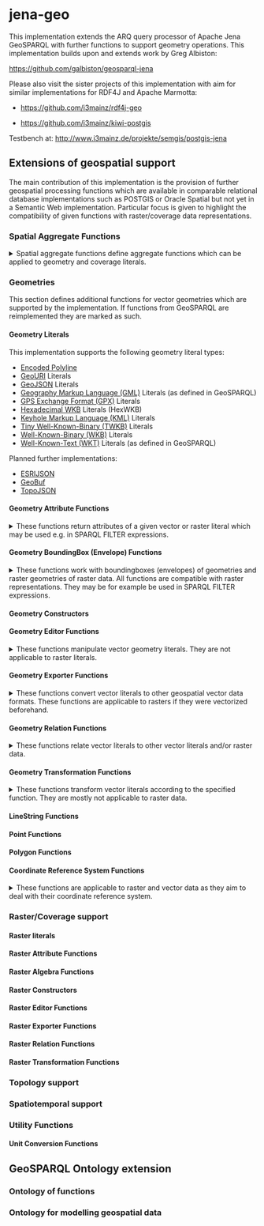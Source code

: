 # jena-geo

This implementation extends the ARQ query processor of Apache Jena GeoSPARQL with further functions to support geometry operations.
This implementation builds upon and extends work by Greg Albiston:

https://github.com/galbiston/geosparql-jena

Please also visit the sister projects of this implementation with aim for similar implementations for RDF4J and Apache Marmotta:

- https://github.com/i3mainz/rdf4j-geo

- https://github.com/i3mainz/kiwi-postgis

Testbench at: http://www.i3mainz.de/projekte/semgis/postgis-jena

## Extensions of geospatial support

The main contribution of this implementation is the provision of further geospatial processing functions which are available in comparable relational database implementations such as POSTGIS or Oracle Spatial but not yet in a Semantic Web implementation.
Particular focus is given to highlight the compatibility of given functions with raster/coverage data representations.

### Spatial Aggregate Functions

<details>
  <summary>Spatial aggregate functions define aggregate functions which can be applied to geometry and coverage literals.</summary>


| Function  | Return Value  | Description | Type | In GeoSPARQL?  | Supports raster? | Stable?  |
|---|---|---|---|---|---|---|
| [geo2:ST_AVGX](http://www.opengis.net/ont/geosparqlplus#st_avgx)  | [xsd:double](http://www.w3.org/2001/XMLSchema#double) | Calculates the aggregate of all given X coordinate values | Aggregate | No | Todo  | Yes  | 
| [geo2:ST_AVGXDistinct](http://www.opengis.net/ont/geosparqlplus#st_avgxdistinct)  | [xsd:double](http://www.w3.org/2001/XMLSchema#double) | Calculates the aggregate of all given distinct X coordinate values | Aggregate | No  | Todo  | Yes  | 
| [geo2:ST_AVGY](http://www.opengis.net/ont/geosparqlplus#st_avgy)  | [xsd:double](http://www.w3.org/2001/XMLSchema#double) | Calculates the aggregate of all given Y coordinate values | Aggregate | No | Todo  | Yes  |
| [geo2:ST_AVGYDistinct](http://www.opengis.net/ont/geosparqlplus#st_avgydistinct)  | [xsd:double](http://www.w3.org/2001/XMLSchema#double) | Calculates the aggregate of all given Y coordinate values | Aggregate | No | Todo  | Yes  |
| [geo2:ST_AVGZDistinct](http://www.opengis.net/ont/geosparqlplus#st_avgzdistinct)  | [xsd:double](http://www.w3.org/2001/XMLSchema#double) | Calculates the aggregate of all given Z coordinate values | Aggregate | No | Todo  | Yes  |
| [geo2:ST_BoundingBox](http://www.opengis.net/ont/geosparqlplus#st_boundingbox)  | [sf:Geometry](http://www.opengis.net/ont/sf#Geometry) | Calculates an aggergate boundingbox of all given geometries | Aggregate | No | Todo  | Yes  |
| [geo2:ST_BoundingBoxDistinct](http://www.opengis.net/ont/geosparqlplus#st_boundingboxdistinct)  | [sf:Geometry](http://www.opengis.net/ont/sf#Geometry) | Calculates an aggregate boundingbox of all given distinct geometries | Aggregate | No | Todo  | No  |
| [geo2:ST_MaxX](http://www.opengis.net/ont/geosparqlplus#st_maxx)  | [xsd:double](http://www.w3.org/2001/XMLSchema#double) | Calculates the maximum X coordinate of all given geometries | Aggregate | No | Todo  | Yes  |
| [geo2:ST_MaxY](http://www.opengis.net/ont/geosparqlplus#st_maxy)  | [xsd:double](http://www.w3.org/2001/XMLSchema#double) | Calculates the maximum Y coordinate of all given geometries | Aggregate | No | Todo  | Yes |
| [geo2:ST_MaxZ](http://www.opengis.net/ont/geosparqlplus#st_maxz)  | [xsd:double](http://www.w3.org/2001/XMLSchema#double) | Calculates the maximum Z coordinate of all given geometries | Aggregate | No | Todo  | Yes |
| [geo2:ST_MinX](http://www.opengis.net/ont/geosparqlplus#st_minx)  | [xsd:double](http://www.w3.org/2001/XMLSchema#double) | Calculates the minimum X coordinate of all given geometries | Aggregate | No | Todo  | Yes  |
| [geo2:ST_MinXDistinct](http://www.opengis.net/ont/geosparqlplus#st_minxdistinct)  | [xsd:double](http://www.w3.org/2001/XMLSchema#double) | Calculates the minimum X coordinate of all distinct given geometries | Aggregate | No | Todo  | Yes  |
| [geo2:ST_MinY](http://www.opengis.net/ont/geosparqlplus#st_miny)  | [xsd:double](http://www.w3.org/2001/XMLSchema#double) | Calculates the minimum Y coordinate of all given geometries | Aggregate | No | Todo  | No  |
| [geo2:ST_MinYDistinct](http://www.opengis.net/ont/geosparqlplus#st_minxdistinct)  | [xsd:double](http://www.w3.org/2001/XMLSchema#double) | Calculates the minimum Y coordinate of all distinct given geometries | Aggregate | No | Todo  | Yes  |
| [geo2:ST_MinZ](http://www.opengis.net/ont/geosparqlplus#st_miny)  | [xsd:double](http://www.w3.org/2001/XMLSchema#double) | Calculates the minimum Z coordinate of all given geometries | Aggregate | No | Todo  | No  |
| [geo2:ST_MinZDistinct](http://www.opengis.net/ont/geosparqlplus#st_minzdistinct)  | [xsd:double](http://www.w3.org/2001/XMLSchema#double) | Calculates the minimum Z coordinate of all distinct given geometries | Aggregate | No | Todo  | Yes |

</details>

### Geometries

This section defines additional functions for vector geometries which are supported by the implementation.
If functions from GeoSPARQL are reimplemented they are marked as such.

#### Geometry Literals

This implementation supports the following geometry literal types:

- [Encoded Polyline](https://developers.google.com/maps/documentation/utilities/polylinealgorithm)
- [GeoURI](https://tools.ietf.org/html/rfc5870) Literals
- [GeoJSON](https://tools.ietf.org/html/rfc7946) Literals
- [Geography Markup Language (GML)](https://www.ogc.org/standards/gml) Literals (as defined in GeoSPARQL)
- [GPS Exchange Format (GPX)](https://www.topografix.com/gpx.asp) Literals
- [Hexadecimal WKB](https://en.wikipedia.org/wiki/Well-known_text_representation_of_geometry) Literals (HexWKB)
- [Keyhole Markup Language (KML)](https://www.ogc.org/standards/kml) Literals
- [Tiny Well-Known-Binary (TWKB)](https://github.com/TWKB/Specification/blob/master/twkb.md) Literals
- [Well-Known-Binary (WKB)](https://en.wikipedia.org/wiki/Well-known_text_representation_of_geometry) Literals
- [Well-Known-Text (WKT)](https://en.wikipedia.org/wiki/Well-known_text_representation_of_geometry) Literals (as defined in GeoSPARQL)

Planned further implementations:

- [ESRIJSON](https://doc.arcgis.com/en/iot/ingest/esrijson.htm)
- [GeoBuf](https://github.com/mapbox/geobuf)
- [TopoJSON](https://github.com/topojson/topojson)

#### Geometry Attribute Functions

<details>
  <summary>These functions return attributes of a given vector or raster literal which may be used e.g. in SPARQL FILTER expressions.</summary>

| Function  | Return Value  | Description |  Type | In GeoSPARQL?  | Supports raster? | Stable?  |
|---|---|---|---|---|---|---|
| [geo2:ST_Area](http://www.opengis.net/ont/geosparqlplus#st_area) (sf:Geometry geom) | [xsd:double](http://www.w3.org/2001/XMLSchema#double) | Calculates the area of the geometry | Attribute  | No  | Yes  | Yes  | 
| [geo2:ST_Area3D](http://www.opengis.net/ont/geosparqlplus#st_area3d) (sf:Geometry geom) | [xsd:double](http://www.w3.org/2001/XMLSchema#double) | Calculates the area of a 3d geometry | Attribute  | No  | Todo  | No  | 
| [geo2:ST_Boundary](http://www.opengis.net/ont/geosparqlplus#boundary) (sf:Geometry geom) | [sf:LineString](http://www.opengis.net/ont/sf#LineString) | Calculates the boundary of a geometry | Attribute  | Yes  | Yes  | Yes  | 
| [geo2:ST_BoundingDiagonal](http://www.opengis.net/ont/geosparqlplus#boundingDiagonal) (sf:Geometry geom) | [sf:LineString](http://www.opengis.net/ont/sf#LineString) | Calculates the bounding diagonal of a geometry | Attribute  | No  | Todo  | Yes  | 
| [geo2:ST_Centroid](http://www.opengis.net/ont/geosparqlplus#centroid) (sf:Geometry geom) | [sf:Point](http://www.opengis.net/ont/sf#Point) | Calculates the centroid of a geometry | Attribute  | No  | Todo  | Yes  |
| [geo2:ST_CompactnessRatio](http://www.opengis.net/ont/geosparqlplus#compactnessRatio) (sf:Geometry geom) | [xsd:double](http://www.w3.org/2001/XMLSchema#double) | Calculates the compactness ratio of a geometry | Attribute  | No  | N/A  | Yes  |
| [geo2:ST_ConcaveHull](http://www.opengis.net/ont/geosparqlplus#concaveHull) (sf:Geometry geom) |  [sf:Geometry](http://www.opengis.net/ont/sf#Geometry) | Calculates the concave hull of a geometry | Attribute  | No  | Todo  | Yes  |
| [geo2:ST_ConvexHull](http://www.opengis.net/ont/geosparqlplus#convexHull) (sf:Geometry geom)  |  [sf:Geometry](http://www.opengis.net/ont/sf#Geometry) | Calculates the convex hull of a geometry | Attribute  | No  | Todo  | Yes  |
| [geo2:ST_Dimension](http://www.opengis.net/ont/geosparqlplus#dimension) (sf:Geometry geom) |  [xsd:double](http://www.w3.org/2001/XMLSchema#double) | Calculates the dimension of the given geometry | Attribute  | No  | Todo  | Yes  |
| [geo2:ST_GeometryN](http://www.opengis.net/ont/geosparqlplus#geometryN) (sf:Geometry geom) |  [sf:Geometry](http://www.opengis.net/ont/sf#Geometry) | Returns the nth geometry of a Geometry Collection | Attribute  | No  | N/A  | Yes  |
| [geo2:ST_GeometryType](http://www.opengis.net/ont/geosparqlplus#geometryType) (sf:Geometry geom) |  [xsd:string](http://www.w3.org/2001/XMLSchema#string) | Returns the type of a the given Geometry | Attribute  | No  | Todo  | Yes  |
| [geo2:ST_HasHorizontalCRS](http://www.opengis.net/ont/geosparqlplus#hasHorizontalCRS) (sf:Geometry geom) |  [xsd:boolean](http://www.w3.org/2001/XMLSchema#boolean) | Indicates whether the CRS of the given geometry is horizontal | Attribute  | No  | Todo  | Yes  |
| [geo2:ST_HasRepeatedPoints](http://www.opengis.net/ont/geosparqlplus#hasRepeatedPoints) (sf:Geometry geom) |  [xsd:boolean](http://www.w3.org/2001/XMLSchema#boolean) | Indicates whether geometry has repeated coordinates | Attribute  | No  | No  | Yes  |
| [geo2:ST_InteriorPoint](http://www.opengis.net/ont/geosparqlplus#interiorPoint) (sf:Geometry geom) |   [sf:Point](http://www.opengis.net/ont/sf#Point) | Returns a point guaranteed to be covered by the geometry | Attribute  | No  | Todo  | Yes  |
| [geo2:ST_Is3D](http://www.opengis.net/ont/geosparqlplus#is3D) (sf:Geometry geom) |  [xsd:boolean](http://www.w3.org/2001/XMLSchema#boolean) | Indicates whether the given geometry is a 3D geometry | Attribute  | No  | Todo  | Yes  |
| [geo2:ST_IsCollection](http://www.opengis.net/ont/geosparqlplus#isCollection) (sf:Geometry geom) |  [xsd:boolean](http://www.w3.org/2001/XMLSchema#boolean) | Indicates whether the given geometry is a GeometryCollection | Attribute  | No  | N/A  | Yes  |
| [geo2:ST_IsInCRSAreaOfValidity](http://www.opengis.net/ont/geosparqlplus#isInCRSAreaOfValidity) (sf:Geometry geom) |  [xsd:boolean](http://www.w3.org/2001/XMLSchema#boolean) | Indicates whether the point is in a valid area defined by its CRS | Attribute | No  | N/A  | Yes  |
| [geo2:ST_IsMeasured](http://www.opengis.net/ont/geosparqlplus#isMeasured) (sf:Geometry geom) |  [xsd:boolean](http://www.w3.org/2001/XMLSchema#boolean) | Indicates whether the geometry contains a measurement coordinate | Attribute | No  | N/A  | Yes  |
| [geo2:ST_IsPlanar](http://www.opengis.net/ont/geosparqlplus#isPlanar) (sf:Geometry geom) |  [xsd:boolean](http://www.w3.org/2001/XMLSchema#boolean) | Indicates whether the geometry is 2D | Attribute | No  | N/A  | Yes  |
| [geo2:ST_IsRectangle](http://www.opengis.net/ont/geosparqlplus#isRectangle) (sf:Geometry geom) |  [xsd:boolean](http://www.w3.org/2001/XMLSchema#boolean) | Indicates whether the geometry is a rectangle | Attribute | No  | N/A  | Yes  |
| [geo2:ST_IsSolid](http://www.opengis.net/ont/geosparqlplus#isSolid) (sf:Geometry geom) |  [xsd:boolean](http://www.w3.org/2001/XMLSchema#boolean) | Indicates whether the geometry is 3D (see also geo2:ST_Is3D) | Attribute | No  | N/A  | Yes  |
| [geo2:ST_IsSquare](http://www.opengis.net/ont/geosparqlplus#isSquare) (sf:Geometry geom) |  [xsd:boolean](http://www.w3.org/2001/XMLSchema#boolean) | Indicates whether the geometry is a square | Attribute | No  | N/A  | Yes  |
| [geo2:ST_IsValidDetail](http://www.opengis.net/ont/geosparqlplus#isValidDetail) (sf:Geometry geom) |  [xsd:string](http://www.w3.org/2001/XMLSchema#string) | Indicates whether the geometry is valid and the invlid part of the geometry as a String on error | Attribute | No  | N/A  | Yes  |
| [geo2:ST_IsValidReason](http://www.opengis.net/ont/geosparqlplus#isValidReason) (sf:Geometry geom) |  [xsd:string](http://www.w3.org/2001/XMLSchema#string) | Indicates whether the geometry is valid, returns a reason for this assessment | Attribute | No  | N/A  | Yes  |
| [geo2:ST_Length](http://www.opengis.net/ont/geosparqlplus#Length) (sf:Geometry geom) |  [xsd:double](http://www.w3.org/2001/XMLSchema#double) | Indicates whether the length of the geometry | Attribute | No  | Todo  | Yes  |
| [geo2:ST_Length3D](http://www.opengis.net/ont/geosparqlplus#Length3D) (sf:Geometry geom) |  [xsd:double](http://www.w3.org/2001/XMLSchema#double) | Indicates whether the 3d length of the geometry | Attribute | No  | Todo  | Yes  |
| [geo2:ST_MinimumBoundingCircle](http://www.opengis.net/ont/geosparqlplus#MinimumBoundingCircle) (sf:Geometry geom) |  [sf:Geometry](http://www.opengis.net/ont/sf#Geometry) | Returns the miminum bounding circle of the given geometry | Attribute | No  | Todo  | Yes  |
| [geo2:ST_MinimumBoundingCircleCenter](http://www.opengis.net/ont/geosparqlplus#MinimumBoundingCircleCenter) (sf:Geometry geom) |  [sf:Point](http://www.opengis.net/ont/sf#Point) | Returns the center point of the miminum bounding circle of the given geometry | Attribute | No  | Todo  | Yes  |
| [geo2:ST_MinimumBoundingCircleRadius](http://www.opengis.net/ont/geosparqlplus#MinimumBoundingCircleCenter) (sf:Geometry geom) |  [xsd:double](http://www.w3.org/2001/XMLSchema#double) | Returns the radius of the miminum bounding circle of the given geometry | Attribute | No  | Todo  | Yes  |
| [geo2:ST_MinimumClearance](http://www.opengis.net/ont/geosparqlplus#MinimumClearance) (sf:Geometry geom) |  [xsd:double](http://www.w3.org/2001/XMLSchema#double) | Returns the miminum clearance of the given geometry | Attribute | No  | Todo  | Yes  |
| [geo2:ST_MinimumClearanceLine](http://www.opengis.net/ont/geosparqlplus#MinimumClearanceLine) (sf:Geometry geom) |  [sf:LineString](http://www.opengis.net/ont/sf#LineString) | Returns the miminum clearance line of the given geometry | Attribute | No  | Todo  | Yes  |
| [geo2:ST_MinimumDiameter](http://www.opengis.net/ont/geosparqlplus#MinimumDiameter) (sf:Geometry geom) |  [xsd:double](http://www.w3.org/2001/XMLSchema#double) | Returns the miminum diameter of the given geometry | Attribute | No  | Todo  | Yes  |
| [geo2:ST_MinimumDiameterLine](http://www.opengis.net/ont/geosparqlplus#MinimumDiameterLine) (sf:Geometry geom) | [sf:LineString](http://www.opengis.net/ont/sf#LineString) | Returns the miminum diameter line of the given geometry | Attribute | No  | Todo  | Yes  |
| [geo2:ST_MinimumRectangle](http://www.opengis.net/ont/geosparqlplus#MinimumRectangle) (sf:Geometry geom) | [sf:Geometry](http://www.opengis.net/ont/sf#Geometry) | Returns the miminum rectangle around the given geometry | Attribute | No  | Todo  | Yes  |
| [geo2:ST_NDims](http://www.opengis.net/ont/geosparqlplus#NDims) (sf:Geometry geom) | [xsd:integer](http://www.w3.org/2001/XMLSchema#integer) | Returns the number of dimensions for a given geometry | Attribute | No  | N/A  | Yes  |
| [geo2:ST_NumDistinctGeometries](http://www.opengis.net/ont/geosparqlplus#NumDistinctGeometries) (sf:Geometry geom) | [xsd:integer](http://www.w3.org/2001/XMLSchema#integer) | Returns the number of distinct geometries of the given geometry literal | Attribute | No  | N/A  | Yes  |
| [geo2:ST_NumDistinctPoints](http://www.opengis.net/ont/geosparqlplus#NumDistinctPoints) (sf:Geometry geom) | [xsd:integer](http://www.w3.org/2001/XMLSchema#integer) | Returns the number of distinct points of the given geometry literal | Attribute | No  | N/A | Yes  |
| [geo2:ST_NumGeometries](http://www.opengis.net/ont/geosparqlplus#NumGeometries) (sf:Geometry geom) | [xsd:integer](http://www.w3.org/2001/XMLSchema#integer) | Returns the number of geometries of the given geometry literal | Attribute | No  | N/A | Yes  |
| [geo2:ST_NumPatches](http://www.opengis.net/ont/geosparqlplus#NumPatches) (sf:Geometry geom) | [xsd:integer](http://www.w3.org/2001/XMLSchema#integer) | Returns the number of patches of the given geometry literal | Attribute | No  | N/A | No  |
| [geo2:ST_NumPoints](http://www.opengis.net/ont/geosparqlplus#NumPoints) (sf:Geometry geom) | [xsd:integer](http://www.w3.org/2001/XMLSchema#integer) | Returns the number of points of the given geometry literal | Attribute | No  | N/A | Yes  |
| [geo2:ST_PatchN](http://www.opengis.net/ont/geosparqlplus#PatchN) (sf:Geometry geom) | [xsd:integer](http://www.w3.org/2001/XMLSchema#integer) | Returns the nth patch of the given geometry literal | Attribute | No  | N/A | No |
| [geo2:ST_Perimeter](http://www.opengis.net/ont/geosparqlplus#Perimeter) (sf:Geometry geom) | [xsd:integer](http://www.w3.org/2001/XMLSchema#integer) | Returns the perimeter of the given geometry literal | Attribute | No  | Todo | Yes |
| [geo2:ST_Perimeter3D](http://www.opengis.net/ont/geosparqlplus#Perimeter3D) (sf:Geometry geom) | [xsd:integer](http://www.w3.org/2001/XMLSchema#integer) | Returns the 3d perimeter of the given geometry literal | Attribute | No  | Todo | No |
| [geo2:ST_PointN](http://www.opengis.net/ont/geosparqlplus#PointN) (sf:Geometry geom) | [xsd:integer](http://www.w3.org/2001/XMLSchema#integer) | Returns the nth point of the given geometry literal | Attribute | No  | N/A | No |
| [geo2:ST_PointOnSurface](http://www.opengis.net/ont/geosparqlplus#PointOnSurface) (sf:Geometry geom) | [xsd:integer](http://www.w3.org/2001/XMLSchema#integer) | Returns a point guaranteed to lie on the surface of the given geometry literal | Attribute | No  | Todo | No |
</details>

#### Geometry BoundingBox (Envelope) Functions

<details>
  <summary>These functions work with boundingboxes (envelopes) of geometries and raster geometries of raster data. All functions are compatible with raster representations. They may be for example be used in SPARQL FILTER expressions.</summary>

| Function  | Return Value  | Description |  Type | In GeoSPARQL?  | Supports raster? | Stable?  |
|---|---|---|---|---|---|---|
| [geo2:ST_BBOXAbove](http://www.opengis.net/ont/geosparqlplus#st_bboxabove) (sf:Geometry geom) | [xsd:boolean](http://www.w3.org/2001/XMLSchema#boolean) | Indicates if the boundingbox of literal one is completely above the boundingbox of literal two. | Relation  | No  | Yes  | Todo  |
| [geo2:ST_BBOXBelow](http://www.opengis.net/ont/geosparqlplus#st_bboxbelow) (sf:Geometry geom)  | [xsd:boolean](http://www.w3.org/2001/XMLSchema#boolean) | Indicates if the boundingbox of literal one is completely below the boundingbox of literal two. | Relation  | No  | Yes  | Todo  | 
| [geo2:ST_BBOXContains](http://www.opengis.net/ont/geosparqlplus#st_bboxcontains) (sf:Geometry geom) | [xsd:boolean](http://www.w3.org/2001/XMLSchema#boolean) | Indicates if the boundingbox of literal one is completely contains the boundingbox of literal two. | Relation  | No  | Yes  | Todo  | 
| [geo2:ST_BBOXEquals](http://www.opengis.net/ont/geosparqlplus#st_bboxcontains) (sf:Geometry geom) | [xsd:boolean](http://www.w3.org/2001/XMLSchema#boolean) | Indicates if the boundingbox of literal one equals the boundingbox of literal two. | Relation  | No  | Yes  | Todo  | 
| [geo2:ST_BBOXFPIntersects](http://www.opengis.net/ont/geosparqlplus#st_bboxfpintersects) (sf:Geometry geom) | [xsd:boolean](http://www.w3.org/2001/XMLSchema#boolean) | Indicates if the boundingbox of literal one intersects the boundingbox of literal two measuring with floating point precision. | Relation  | No  | Yes  | Todo  | 
| [geo2:ST_BBOXIntersects](http://www.opengis.net/ont/geosparqlplus#st_bboxintersects) (sf:Geometry geom) | [xsd:boolean](http://www.w3.org/2001/XMLSchema#boolean) | Indicates if the boundingbox of literal one intersects the boundingbox of literal two. | Relation  | No  | Yes  | Todo  | 
| [geo2:ST_BBOXIsContainedBy](http://www.opengis.net/ont/geosparqlplus#st_bboxisContainedBy) (sf:Geometry geom) | [xsd:boolean](http://www.w3.org/2001/XMLSchema#boolean) | Indicates if the boundingbox of literal one is completely contained by the boundingbox of literal two. | Relation  | No  | Yes  | Todo  | 
| [geo2:ST_BBOXLeftOf](http://www.opengis.net/ont/geosparqlplus#st_bboxLeftOf) (sf:Geometry geom) | [xsd:boolean](http://www.w3.org/2001/XMLSchema#boolean) | Indicates if the boundingbox of literal one is completely left of the boundingbox of literal two. | Relation  | No  | Yes  | Todo  | 
| [geo2:ST_BBOXOverlapsAbove](http://www.opengis.net/ont/geosparqlplus#st_bboxOverlapsAbove) (sf:Geometry geom) | [xsd:boolean](http://www.w3.org/2001/XMLSchema#boolean) | Indicates if the boundingbox of literal one is above of the boundingbox of literal two but overlaps with it. | Relation  | No  | Yes  | Todo  | 
| [geo2:ST_BBOXOverlapsBelow](http://www.opengis.net/ont/geosparqlplus#st_bboxOverlapsBelow) (sf:Geometry geom) | [xsd:boolean](http://www.w3.org/2001/XMLSchema#boolean) | Indicates if the boundingbox of literal one is below of the boundingbox of literal two but overlaps with it. | Relation  | No  | Yes  | Todo  | 
| [geo2:ST_BBOXOverlapsLeft](http://www.opengis.net/ont/geosparqlplus#st_bboxOverlapsLeft) (sf:Geometry geom) | [xsd:boolean](http://www.w3.org/2001/XMLSchema#boolean) | Indicates if the boundingbox of literal one is left of the boundingbox of literal two but overlaps with it. | Relation  | No  | Yes  | Todo  | 
| [geo2:ST_BBOXOverlapsRight](http://www.opengis.net/ont/geosparqlplus#st_bboxOverlapsRight) (sf:Geometry geom) | [xsd:boolean](http://www.w3.org/2001/XMLSchema#boolean) | Indicates if the boundingbox of literal one is right of the boundingbox of literal two but overlaps with it. | Relation  | No  | Yes  | Todo  | 
| [geo2:ST_BBOXRightOf](http://www.opengis.net/ont/geosparqlplus#st_bboxOverlapsRight) (sf:Geometry geom) | [xsd:boolean](http://www.w3.org/2001/XMLSchema#boolean) | Indicates if the boundingbox of literal one is completely right of the boundingbox of literal two. | Relation  | No  | Yes  | Todo  | 
</details>

#### Geometry Constructors

#### Geometry Editor Functions

<details>
  <summary>These functions manipulate vector geometry literals. They are not applicable to raster literals.</summary>
  
| Function  | Return Value  | Description |  Type | In GeoSPARQL?  | Supports raster? | Stable?  |
|---|---|---|---|---|---|---|
| [geo2:ST_AddGeometry](http://www.opengis.net/ont/geosparqlplus#st_addGeometry) (sf:Geometry geom,sf:Geometry toadd)  | [sf:Geometry](http://www.opengis.net/ont/sf#Geometry) | Returns a GeometryCollection with the added Geometry. | Relation  | No  | N/A  | Yes  |
| [geo2:ST_RemoveGeometry](http://www.opengis.net/ont/geosparqlplus#st_removeGeometry)  (sf:Geometry geom,xsd:integer position) | [sf:Geometry](http://www.opengis.net/ont/sf#Geometry) | Returns a GeometryCollection with a removed Geometry at a given position. | Editor  | No  | N/A | Yes  |
| [geo2:ST_RemoveRepeatedPoints](http://www.opengis.net/ont/geosparqlplus#st_removeRepeatedPoints)  (sf:Geometry geom,xsd:double tolerance) | [sf:Geometry](http://www.opengis.net/ont/sf#Geometry) | Returns a Geometry with repeated points remove according to a given tolerance. | Editor  | No  | N/A  | Yes  |
| [geo2:ST_SetGeometry](http://www.opengis.net/ont/geosparqlplus#st_setGeometry)  (sf:Geometry geom,xsd:integer position) | [sf:Geometry](http://www.opengis.net/ont/sf#Geometry) | Sets a geometry at the given position of the GeometryCollection. | Editor  | No  | N/A  | Yes  |

</details>

#### Geometry Exporter Functions

<details>
  <summary>These functions convert vector literals to other geospatial vector data formats. These functions are applicable to rasters if they were vectorized beforehand.</summary>
  
| Function  | Return Value  | Description |  Type | In GeoSPARQL?  | Supports raster? | Stable?  |
|---|---|---|---|---|---|---|
| [geo2:ST_AsBinary](http://www.opengis.net/ont/geosparqlplus#st_asBinary) (sf:Geometry geom)  | [xsd:string](http://www.w3.org/2001/XMLSchema#string) | Returns a Well-Known-Binary representation of the given geometry . | Export  | No  | N/A  | Yes  |
| [geo2:ST_AsGeoJSON](http://www.opengis.net/ont/geosparqlplus#st_asGeoJSON) (sf:Geometry geom)  | [xsd:string](http://www.w3.org/2001/XMLSchema#string) | Returns a GeoJSON representation of the given geometry . | Export  | No  | N/A  | Yes  |
| [geo2:ST_AsGeoURI](http://www.opengis.net/ont/geosparqlplus#st_asGeoURI) (sf:Geometry geom)  | [xsd:string](http://www.w3.org/2001/XMLSchema#string) | Returns a GeoURI representation of the given geometry or of its centroid if not a point . | Export  | No  | N/A  | Yes  |
| [geo2:ST_AsGML](http://www.opengis.net/ont/geosparqlplus#st_asGML) (sf:Geometry geom)  | [xsd:string](http://www.w3.org/2001/XMLSchema#string) | Returns a GML representation of the given geometry. | Export  | No  | N/A  | Yes  |
| [geo2:ST_AsGPX](http://www.opengis.net/ont/geosparqlplus#st_asGPX) (sf:Geometry geom)  | [xsd:string](http://www.w3.org/2001/XMLSchema#string) | Returns a GPX representation of the given geometry. | Export | No  | N/A  | Yes  |
| [geo2:ST_AsKML](http://www.opengis.net/ont/geosparqlplus#st_asKML) (sf:Geometry geom)  | [xsd:string](http://www.w3.org/2001/XMLSchema#string) | Returns a KML representation of the given geometry. | Export | No  | N/A  | Yes  |
| [geo2:ST_AsLatLonText](http://www.opengis.net/ont/geosparqlplus#st_asLatLonText) (sf:Geometry geom)  | [xsd:string](http://www.w3.org/2001/XMLSchema#string) | Returns a Latitude/Longitude text representation of the given geometry. | Export | No  | N/A  | Yes  |
| [geo2:ST_AsText](http://www.opengis.net/ont/geosparqlplus#st_asText) (sf:Geometry geom)  | [xsd:string](http://www.w3.org/2001/XMLSchema#string) | Returns a Well-Known-Text representation of the given geometry. | Export | No  | N/A  | Yes  |
| [geo2:ST_AsTWKB](http://www.opengis.net/ont/geosparqlplus#st_asText) (sf:Geometry geom)  | [xsd:string](http://www.w3.org/2001/XMLSchema#string) | Returns a Tiny Well-Known-Binary representation of the given geometry. | Export | No  | N/A  | Yes  |

</details>

#### Geometry Relation Functions

<details>
  <summary>These functions relate vector literals to other vector literals and/or raster data.</summary>
  
| Function  | Return Value  | Description |  Type | In GeoSPARQL?  | Supports raster? | Stable?  |
|---|---|---|---|---|---|---|
| [geo2:ST_AreaSimilarity](http://www.opengis.net/ont/geosparqlplus#st_AreaSimilarity) (sf:Geometry geom, sf:Geometry geom2)  | [xsd:double](http://www.w3.org/2001/XMLSchema#double) | Returns the area similarity score of two vector geometry literals. | Relation  | No  | Todo  | Yes  |
| [geo2:ST_CentroidDistance](http://www.opengis.net/ont/geosparqlplus#st_AreaSimilarity) (sf:Geometry geom, sf:Geometry geom2)  | [xsd:double](http://www.w3.org/2001/XMLSchema#double) | Returns the centroid distance between two geometry literals. | Relation  | No  | Todo  | Yes  |
| [geo2:ST_ClosestCoordinate](http://www.opengis.net/ont/geosparqlplus#st_ClosestCoordinate) (sf:Geometry geom, sf:Geometry geom2)  | [sf:Geometry](http://www.opengis.net/ont/sf#Geometry) | Returns the closest coordinate between two geometry literals. | Relation  | No  | Todo  | Yes  |
| [geo2:ST_Distance](http://www.opengis.net/ont/geosparqlplus#st_Distance) (sf:Geometry geom, sf:Geometry geom2)  | [xsd:double](http://www.w3.org/2001/XMLSchema#double) | Returns the difference between two geometry literals. | Relation  | Yes  | Todo  | Yes  |
| [geo2:ST_DWithin](http://www.opengis.net/ont/geosparqlplus#st_DWithin) (sf:Geometry geom, sf:Geometry geom2, xsd:double distance)  | [xsd:boolean](http://www.w3.org/2001/XMLSchema#double) | Returns true if geometry literal one is within a given distance of geometry literal two. | Relation  | Yes  | Todo  | Yes  |
| [geo2:ST_EqualNorm](http://www.opengis.net/ont/geosparqlplus#st_EqualNorm) (sf:Geometry geom, sf:Geometry geom2)  | [xsd:boolean](http://www.w3.org/2001/XMLSchema#boolean) | Returns true if the two geometries are equal in their normalized form. | Relation  | No  | Yes  | Yes  |
| [geo2:ST_EqualSRS](http://www.opengis.net/ont/geosparqlplus#st_EqualSRS) (sf:Geometry geom, sf:Geometry geom2)  | [xsd:boolean](http://www.w3.org/2001/XMLSchema#boolean) | Returns true if the two geometries are using the same spatial reference system. | Relation  | No  | Yes  | Yes  |
| [geo2:ST_EqualTopo](http://www.opengis.net/ont/geosparqlplus#st_EqualTopo) (sf:Geometry geom, sf:Geometry geom2)  | [xsd:boolean](http://www.w3.org/2001/XMLSchema#boolean) | Returns true if the two geometries are topologically equal. | Relation  | No  | Yes  | Yes  |
| [geo2:ST_EqualType](http://www.opengis.net/ont/geosparqlplus#st_EqualTopo) (sf:Geometry geom, sf:Geometry geom2)  | [xsd:boolean](http://www.w3.org/2001/XMLSchema#boolean) | Returns true if the two geometry types are equal. | Relation  | No  | Yes  | Yes  |
| [geo2:ST_FrechetDistance](http://www.opengis.net/ont/geosparqlplus#st_FrechetDistance) (sf:Geometry geom, sf:Geometry geom2)  | [xsd:double](http://www.w3.org/2001/XMLSchema#double) | Returns the Frechet Distance between two geometries. | Relation  | No  | Todo  | Yes  |
| [geo2:ST_IntersectionMatrix](http://www.opengis.net/ont/geosparqlplus#st_IntersectionMatrix) (sf:Geometry geom, sf:Geometry geom2)  | [xsd:string](http://www.w3.org/2001/XMLSchema#string) | Returns the intersection matrix between to geometries. | Relation  | No  | Todo  | Yes  |
| [geo2:ST_IntersectionPercentage](http://www.opengis.net/ont/geosparqlplus#st_IntersectionPercentage) (sf:Geometry geom, sf:Geometry geom2)  | [xsd:double](http://www.w3.org/2001/XMLSchema#double) | Returns the intersection matrix between to geometries. | Relation  | No  | Yes  | Yes  |

</details>

#### Geometry Transformation Functions

<details>
  <summary>These functions transform vector literals according to the specified function. They are mostly not applicable to raster data.</summary>

| Function  | Return Value  | Description |  Type | In GeoSPARQL?  | Supports raster? | Stable?  |
|---|---|---|---|---|---|---|
| [geo2:ST_CollectionExtract](http://www.opengis.net/ont/geosparqlplus#st_CollectionExtract) (sf:Geometry geom,xsd:string type)  | [sf:Geometry](http://www.opengis.net/ont/sf#Geometry) | Returns a GeometryCollection version of the given geometry. | Transformation  | No  | N/A  | Yes  |  
| [geo2:ST_CollectionHomogenize](http://www.opengis.net/ont/geosparqlplus#st_CollectionExtract) (sf:Geometry geom)  | [sf:Geometry](http://www.opengis.net/ont/sf#Geometry) | Returns the simplest representation of a given geometry. | Transformation  | No  | N/A  | Yes  |  
| [geo2:ST_Densify](http://www.opengis.net/ont/geosparqlplus#st_Densify) (sf:Geometry geom, xsd:double tolerance)  | [sf:Geometry](http://www.opengis.net/ont/sf#Geometry) | Returns a densified version of the given geometry. | Transformation  | No  | N/A  | Yes  |  
| [geo2:ST_FlipCoordinates](http://www.opengis.net/ont/geosparqlplus#st_FlipCoordinates) (sf:Geometry geom)  | [sf:Geometry](http://www.opengis.net/ont/sf#Geometry) | Returns a given geometry with the X/Y axis flipped. | Transformation  | No  | N/A  | Yes  |  
| [geo2:ST_Force2D](http://www.opengis.net/ont/geosparqlplus#st_Force2D) (sf:Geometry geom)  | [sf:Geometry](http://www.opengis.net/ont/sf#Geometry) | Returns a 2D representation of a given geometry. | Transformation  | No  | N/A  | Yes  |  
| [geo2:ST_Force3D](http://www.opengis.net/ont/geosparqlplus#st_Force3D) (sf:Geometry geom)  | [sf:Geometry](http://www.opengis.net/ont/sf#Geometry) | Returns a 3D representation of a given geometry. | Transformation  | No  | N/A  | Yes  |  
| [geo2:ST_Force3DM](http://www.opengis.net/ont/geosparqlplus#st_Force3DM) (sf:Geometry geom)  | [sf:Geometry](http://www.opengis.net/ont/sf#Geometry) | Returns a 3DM representation of a given geometry. | Transformation  | No  | N/A  | Yes  |  
| [geo2:ST_Force4D](http://www.opengis.net/ont/geosparqlplus#st_Force4D) (sf:Geometry geom)  | [sf:Geometry](http://www.opengis.net/ont/sf#Geometry) | Returns a 4D representation of a given geometry. | Transformation  | No  | N/A  | Yes  |
| [geo2:ST_ForceCollection](http://www.opengis.net/ont/geosparqlplus#st_ForceCollection) (sf:Geometry geom)  | [sf:Geometry](http://www.opengis.net/ont/sf#Geometry) | Returns a gepometry collection of a given geometry. | Transformation  | No  | N/A  | Yes  |  
| [geo2:ST_Reverse](http://www.opengis.net/ont/geosparqlplus#st_Reverse) (sf:Geometry geom)  | [sf:Geometry](http://www.opengis.net/ont/sf#Geometry) | Returns a geometry with reverse coordinates. | Transformation  | No  | N/A  | Yes  |  
</details>


#### LineString Functions

#### Point Functions

#### Polygon Functions

#### Coordinate Reference System Functions

<details>
  <summary>These functions are applicable to raster and vector data as they aim to deal with their coordinate reference system.</summary>

| Function  | Return Value  | Description |  Type | In GeoSPARQL?  | Supports raster? | Stable?  |
|---|---|---|---|---|---|---|
| [geo2:ST_EPSGToSRID](http://www.opengis.net/ont/geosparqlplus#st_EPSGToSRID) (xsd:string epsg)  | [xsd:integer](http://www.w3.org/2001/XMLSchema#integer) | Converts an EPSG CRS representation to an SRID representation. | SRID  | No  | Yes  | Yes  |  
| [geo2:ST_SetSRID](http://www.opengis.net/ont/geosparqlplus#st_SetSRID) (sf:Geometry geom, xsd:string epsg)  | [xsd:integer](http://www.w3.org/2001/XMLSchema#integer) | Sets the SRID of a given literal. | SRID  | No  | Yes  | Yes  |  
| [geo2:ST_GetAxis1Name](http://www.opengis.net/ont/geosparqlplus#st_GetAxis1Name) (sf:Geometry geom)  | [xsd:string](http://www.w3.org/2001/XMLSchema#string) | Returns the name of the first axis of the CRS. | SRID  | No  | Yes  | Yes  | 
| [geo2:ST_GetAxis1Orientation](http://www.opengis.net/ont/geosparqlplus#st_GetAxis1Orientation) (sf:Geometry geom)  | [xsd:string](http://www.w3.org/2001/XMLSchema#string) | Returns the orientation of the first axis of the CRS. | SRID  | No  | Yes  | Yes  | 
| [geo2:ST_GetAxis2Name](http://www.opengis.net/ont/geosparqlplus#st_GetAxis2Name) (sf:Geometry geom)  | [xsd:string](http://www.w3.org/2001/XMLSchema#string) | Returns the name of the second axis of the CRS. | SRID  | No  | Yes  | Yes  | 
| [geo2:ST_GetAxis2Orientation](http://www.opengis.net/ont/geosparqlplus#st_GetAxis2Orientation) (sf:Geometry geom)  | [xsd:string](http://www.w3.org/2001/XMLSchema#string) | Returns the orientation of the second axis of the CRS. | SRID  | No  | Yes  | Yes  | 
| [geo2:ST_SRIDHasFlippedAxis](http://www.opengis.net/ont/geosparqlplus#st_SRIDHasFlippedAxis) (sf:Geometry geom)  | [xsd:boolean](http://www.w3.org/2001/XMLSchema#boolean) | Indicates if the SRID exhibits a flipped axis. | SRID  | No  | Yes  | Yes  | 
| [geo2:ST_SRIDToEPSG](http://www.opengis.net/ont/geosparqlplus#st_SRIDHasFlippedAxis) (xsd:integer srid)  | [xsd:string](http://www.w3.org/2001/XMLSchema#string) | Converts an SRID CRS representation to an EPSG representation. | SRID  | No  | Yes  | Yes  | 
</details>

### Raster/Coverage support


#### Raster literals

#### Raster Attribute Functions

#### Raster Algebra Functions

#### Raster Constructors

#### Raster Editor Functions

#### Raster Exporter Functions

#### Raster Relation Functions

#### Raster Transformation Functions

### Topology support

### Spatiotemporal support

### Utility Functions

#### Unit Conversion Functions

## GeoSPARQL Ontology extension

### Ontology of functions

### Ontology for modelling geospatial data
